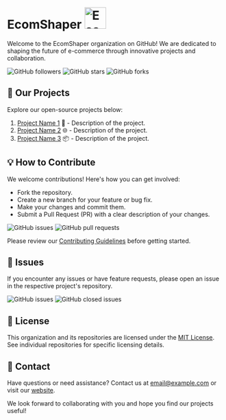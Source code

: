 # EcomShaper <img src="https://example.com/ecomshaper-icon.png" alt="EcomShaper Logo" width="50" />

Welcome to the EcomShaper organization on GitHub! We are dedicated to shaping the future of e-commerce through innovative projects and collaboration.

![GitHub followers](https://img.shields.io/github/followers/ecomshaper?style=social)
![GitHub stars](https://img.shields.io/github/stars/ecomshaper?style=social)
![GitHub forks](https://img.shields.io/github/forks/ecomshaper?style=social)

## 🚀 Our Projects

Explore our open-source projects below:

1. [Project Name 1](link-to-repo-1) 🛒 - Description of the project.
2. [Project Name 2](link-to-repo-2) 🌐 - Description of the project.
3. [Project Name 3](link-to-repo-3) 📦 - Description of the project.

## 💡 How to Contribute

We welcome contributions! Here's how you can get involved:

- Fork the repository.
- Create a new branch for your feature or bug fix.
- Make your changes and commit them.
- Submit a Pull Request (PR) with a clear description of your changes.

![GitHub issues](https://img.shields.io/github/issues/ecomshaper/your-repo-name)
![GitHub pull requests](https://img.shields.io/github/issues-pr/ecomshaper/your-repo-name)

Please review our [Contributing Guidelines](CONTRIBUTING.md) before getting started.

## 📝 Issues

If you encounter any issues or have feature requests, please open an issue in the respective project's repository.

![GitHub issues](https://img.shields.io/github/issues/ecomshaper/your-repo-name)
![GitHub closed issues](https://img.shields.io/github/issues-closed/ecomshaper/your-repo-name)

## 📄 License

This organization and its repositories are licensed under the [MIT License](LICENSE). See individual repositories for specific licensing details.

## 📧 Contact

Have questions or need assistance? Contact us at [email@example.com](mailto:email@example.com) or visit our [website](https://www.ecomshaper.com/contact).

We look forward to collaborating with you and hope you find our projects useful!
